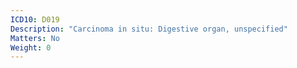 ```yaml
---
ICD10: D019
Description: "Carcinoma in situ: Digestive organ, unspecified"
Matters: No
Weight: 0
---
```


